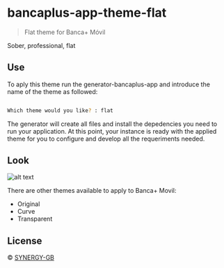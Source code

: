 # bancaplus-app-theme-flat

> Flat theme for Banca+ Móvil

Sober, professional, flat

## Use
To aply this theme run the generator-bancaplus-app and introduce the name of the theme as followed:

```bash

Which theme would you like? : flat
```

The generator will create all files and install the depedencies you need to run your application. At this point, your instance is ready with the applied theme for you to configure and develop all the requeriments needed.

## Look

![alt text](http://url/to/img.png)


There are other themes available to apply to Banca+ Movil:
* Original
* Curve
* Transparent


## License

 © [SYNERGY-GB]()

